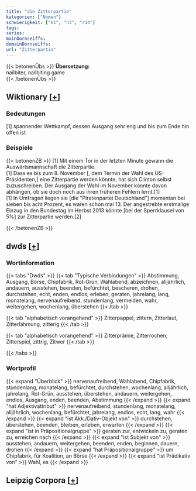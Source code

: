 ```yaml
---
title: "die Zitterpartie"
kategorien: ["Nomen"]
schwierigkeit: ["k1", "h3", "r14"]
tags:
series:
mainDornseiffs:
domainDornseiffs:
url: "Zitterpartie"
---
```


{{< betonenÜbs >}}
**Übersetzung:**  
nailbiter, nailbiting game  
{{< /betonenÜbs >}}

## Wiktionary [[+](https://de.wiktionary.org/wiki/Zitterpartie)]

### Bedeutungen
[1] spannender Wettkampf, dessen Ausgang sehr eng und bis zum Ende hin offen ist  

### Beispiele
{{< betonenZB >}}
[1] Mit einem Tor in der letzten Minute gewann die Auswärtsmannschaft die Zitterpartie.  
[1] Dass es bis zum 8. November [, dem Termin der Wahl des US-Präsidenten,] eine Zitterpartie werden könnte, hat sich Clinton selbst zuzuschreiben. Der Ausgang der Wahl im November könnte davon abhängen, ob sie doch noch aus ihren früheren Fehlern lernt.[1]  
[1] In Umfragen liegen sie [die "Piratenpartei Deutschland"] momentan bei sieben bis acht Prozent, es waren schon mal 13. Der angestrebte erstmalige Einzug in den Bundestag im Herbst 2013 könnte [bei der Sperrklausel von 5%] zur Zitterpartie werden.[2]  

{{< /betonenZB >}}


## dwds [[+](https://www.dwds.de/wb/Zitterpartie)]

### Wortinformation
{{< tabs "Dwds" >}}
{{< tab "Typische Verbindungen" >}}
Abstimmung, Ausgang, Börse, Chipfabrik, Rot-Grün, Wahlabend, abzeichnen, alljährlich, andauern, ausstehen, beenden, befürchtet, bescheren, drohen, durchstehen, echt, enden, endlos, erleben, geraten, jahrelang, lang, monatelang, nervenaufreibend, stundenlang, vermeiden, wahr, weitergehen, wochenlang, überstehen
{{< /tab >}}

{{< tab "alphabetisch vorangehend" >}}
Zitterpappel, zittern, Zitterlaut, Zitterlähmung, zitterig
{{< /tab >}}

{{< tab "alphabetisch vorangehend" >}}
Zitterprämie, Zitterrochen, Zitterspiel, zittrig, Zitwer
{{< /tab >}}

{{< /tabs >}}

### Wortprofil
{{< expand "Überblick" >}} nervenaufreibend, Wahlabend, Chipfabrik, stundenlang, monatelang, befürchtet, durchstehen, wochenlang, alljährlich, jahrelang, Rot-Grün, ausstehen, überstehen, andauern, weitergehen, endlos, Ausgang, enden, beenden, Abstimmung {{< /expand >}}
{{< expand "hat Adjektivattribut" >}} nervenaufreibend, stundenlang, monatelang, alljährlich, wochenlang, befürchtet, jahrelang, endlos, echt, lang, wahr {{< /expand >}}
{{< expand "ist Akk./Dativ-Objekt von" >}} durchstehen, überstehen, beenden, bleiben, erleben, erwarten {{< /expand >}}
{{< expand "ist in Präpositionalgruppe" >}} geraten zur, entwickeln zu, geraten zu, erreichen nach {{< /expand >}}
{{< expand "ist Subjekt von" >}} ausstehen, andauern, weitergehen, beenden, enden, beginnen, dauern, drohen {{< /expand >}}
{{< expand "hat Präpositionalgruppe" >}} um Chipfabrik, für Koalition, an Börse {{< /expand >}}
{{< expand "ist Prädikativ von" >}} Wahl, es {{< /expand >}}

## Leipzig Corpora [[+](https://corpora.uni-leipzig.de/en/res?word=Zitterpartie&corpusId=deu_newscrawl-public_2018)]

